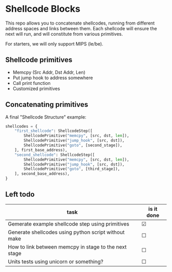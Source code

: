 # Shellcode Blocks

This repo allows you to concatenate shellcodes, running from different address spaces and links between them.
Each shellcode will ensure the next will run, and will constitute from various primitives.

For starters, we will only support MIPS (le/be).

## Shellcode primitives

- Memcpy (Src Addr, Dst Addr, Len)
- Put jump hook to address somewhere
- Call print function
- Customized primitives

## Concatenating primitives

A final "Shellcode Structure" example:

```python
shellcodes = {
	"first_shellcode": ShellcodeStep([
		ShellcodePrimitive("memcpy", [src, dst, len]),
		ShellcodePrimitive("jump_hook", [src, dst]),
		ShellcodePrimitive("goto", [second_stage]),
	], first_base_address),
	"second_shellcode": ShellcodeStep([
		ShellcodePrimitive("memcpy", [src, dst, len]),
		ShellcodePrimitive("jump_hook", [src, dst]),
		ShellcodePrimitive("goto", [third_stage]),
	], second_base_address),
}
```

## Left todo

| task                                                  | is it done |
|-----------------------------------------------------  |------------|
| Gemerate example shellcode step using primitives      | ☑          |
| Generate shellcodes using python script without make  | ☐          |
| How to link between memcpy in stage to the next stage | ☐          |
| Units tests using unicorn or something?               | ☐          |

